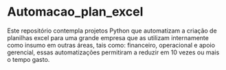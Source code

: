 # Automacao_plan_excel
Este repositório contempla projetos Python que automatizam a criação de planilhas excel para uma grande empresa que as utilizam internamente como insumo em outras áreas, tais  como: financeiro, operacional e apoio gerencial, essas automatizações permitiram a reduzir em 10 vezes ou mais o tempo gasto.
